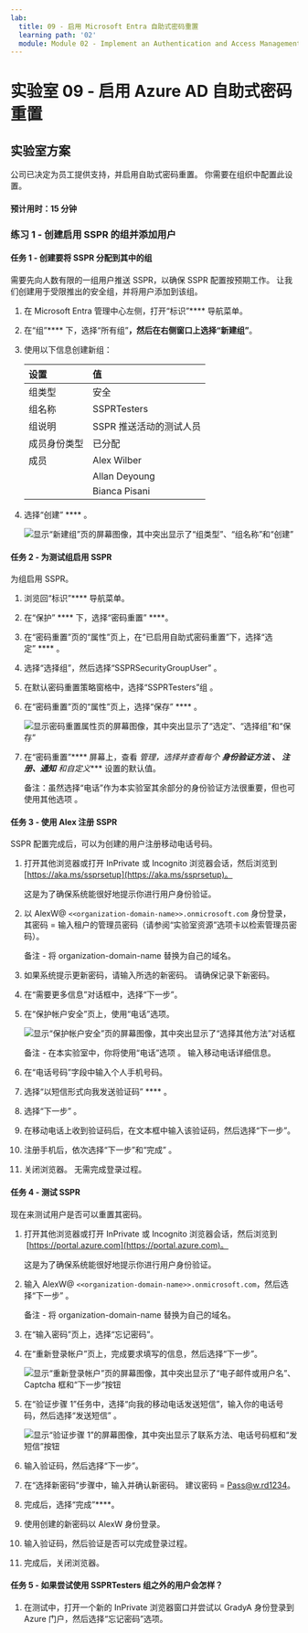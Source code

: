 ```yaml
---
lab:
  title: 09 - 启用 Microsoft Entra 自助式密码重置
  learning path: '02'
  module: Module 02 - Implement an Authentication and Access Management Solution
---
```


# 实验室 09 - 启用 Azure AD 自助式密码重置
## 实验室方案

公司已决定为员工提供支持，并启用自助式密码重置。 你需要在组织中配置此设置。

#### 预计用时：15 分钟

### 练习 1 - 创建启用 SSPR 的组并添加用户

#### 任务 1 - 创建要将 SSPR 分配到其中的组

需要先向人数有限的一组用户推送 SSPR，以确保 SSPR 配置按预期工作。 让我们创建用于受限推出的安全组，并将用户添加到该组。

1. 在 Microsoft Entra 管理中心左侧，打开“标识”**** 导航菜单。
1. 在“组”**** 下，选择“所有组”****，然后在右侧窗口上选择“新建组”****。

2. 使用以下信息创建新组：

    | **设置**| **值**|
    | :--- | :--- |
    | 组类型| 安全|
    | 组名称| SSPRTesters|
    | 组说明| SSPR 推送活动的测试人员|
    | 成员身份类型| 已分配|
    | 成员| Alex Wilber |
    | |  Allan Deyoung |
    | | Bianca Pisani |
  
    
3. 选择“创建” **** 。

    ![显示“新建组”页的屏幕图像，其中突出显示了“组类型”、“组名称”和“创建”](./media/lp2-mod2-create-sspr-security-group.png)

#### 任务 2 - 为测试组启用 SSPR

为组启用 SSPR。

1. 浏览回“标识”**** 导航菜单。

2. 在“保护” **** 下，选择“密码重置” ****。

3. 在“密码重置”页的“属性”页上，在“已启用自助式密码重置”下，选择“选定” **** 。

4. 选择“选择组”，然后选择“SSPRSecurityGroupUser” 。

5. 在默认密码重置策略窗格中，选择“SSPRTesters”组 。

6. 在“密码重置”页的“属性”页上，选择“保存” **** 。

    ![显示密码重置属性页的屏幕图像，其中突出显示了“选定”、“选择组”和“保存”](./media/lp2-mod2-enable-password-reset-for-selected-group.png)

7. 在“密码重置”**** 屏幕上，查看 **管理*，选择并查看每个 **身份验证方法 **、 **注册**、通知**** 和自定义**** 设置的默认值。

    备注：虽然选择“电话”作为本实验室其余部分的身份验证方法很重要，但也可使用其他选项 。

#### 任务 3 - 使用 Alex 注册 SSPR

SSPR 配置完成后，可以为创建的用户注册移动电话号码。

1. 打开其他浏览器或打开 InPrivate 或 Incognito 浏览器会话，然后浏览到 [https://aka.ms/ssprsetup](https://aka.ms/ssprsetup)。

    这是为了确保系统能很好地提示你进行用户身份验证。

2. 以 AlexW@ `<<organization-domain-name>>.onmicrosoft.com` 身份登录，其密码 = 输入租户的管理员密码（请参阅“实验室资源”选项卡以检索管理员密码）。

    备注 - 将 organization-domain-name 替换为自己的域名。

3. 如果系统提示更新密码，请输入所选的新密码。 请确保记录下新密码。

4. 在“需要更多信息”对话框中，选择“下一步”。

5. 在“保护帐户安全”页上，使用“电话”选项。

    ![显示“保护帐户安全”页的屏幕图像，其中突出显示了“选择其他方法”对话框](./media/lp2-mod2-keep-your-account-secure-page.png)

    备注 - 在本实验室中，你将使用“电话”选项 。 输入移动电话详细信息。

6. 在“电话号码”字段中输入个人手机号码。
7. 选择“以短信形式向我发送验证码” **** 。
8. 选择“下一步”  。

9. 在移动电话上收到验证码后，在文本框中输入该验证码，然后选择“下一步”。

10. 注册手机后，依次选择“下一步”和“完成” 。

11. 关闭浏览器。 无需完成登录过程。

#### 任务 4 - 测试 SSPR

现在来测试用户是否可以重置其密码。

1. 打开其他浏览器或打开 InPrivate 或 Incognito 浏览器会话，然后浏览到  [https://portal.azure.com](https://portal.azure.com)。

    这是为了确保系统能很好地提示你进行用户身份验证。

2. 输入 AlexW@ `<<organization-domain-name>>.onmicrosoft.com`，然后选择“下一步” 。

    备注 - 将 organization-domain-name 替换为自己的域名。

3. 在“输入密码”页上，选择“忘记密码”。

4. 在“重新登录帐户”页上，完成要求填写的信息，然后选择“下一步”。

    ![显示“重新登录帐户”页的屏幕图像，其中突出显示了“电子邮件或用户名”、Captcha 框和“下一步”按钮](./media/lp2-mod2-get-back-into-your-account-page.png)

5. 在“验证步骤 1”任务中，选择“向我的移动电话发送短信”，输入你的电话号码，然后选择“发送短信”  。

    ![显示“验证步骤 1”的屏幕图像，其中突出显示了联系方法、电话号码框和“发短信”按钮](./media/lp2-mod2-sspr-verification-step-1.png)

6. 输入验证码，然后选择“下一步”。

7. 在“选择新密码”步骤中，输入并确认新密码。  建议密码 = Pass@w.rd1234。

8. 完成后，选择“完成”****。

9. 使用创建的新密码以 AlexW 身份登录。

10. 输入验证码，然后验证是否可以完成登录过程。

11. 完成后，关闭浏览器。

#### 任务 5 - 如果尝试使用 SSPRTesters 组之外的用户会怎样？

1. 在测试中，打开一个新的 InPrivate 浏览器窗口并尝试以 GradyA 身份登录到 Azure 门户，然后选择“忘记密码”选项。
